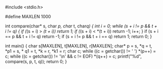 #include <stdio.h>

#define MAXLEN 1000

int compare(char* s, char *p, char* t, char*q)
{
	int i = 0;
	while (s + i != p && t + i != q)
	{
		if (*(s + i) > *(t + i))
			return 1;
		if (*(s + i) < *(t + i))
			return -1;
		i++;
	}
	if (s + i == p && t + i != q)
		return -1;
	if (s + i != p && t + i == q)
		return 1;
	return 0;
}

int main()
{
	char s[MAXLEN], t[MAXLEN], r[MAXLEN];
	char* p = s, *q = t, *p1 = s, * q1 = t, *k = r, *k1 = r;
	char c;
	while ((c = getchar()) != ' ')
		*(p++) = c;
	while ((c = getchar()) != '\n' && c != EOF)
		*(q++) = c;
	printf("%d", compare(s, p, t, q));
	return 0;
}